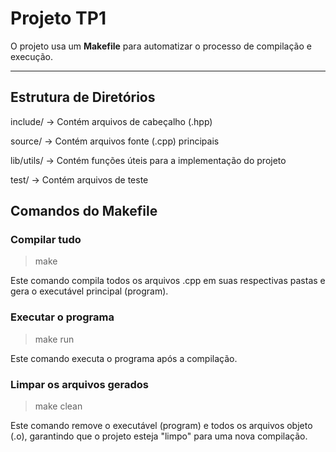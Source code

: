 # Projeto TP1

O projeto usa um **Makefile** para automatizar o processo de compilação e execução.

---

## Estrutura de Diretórios

include/    -> Contém arquivos de cabeçalho (.hpp)

source/     -> Contém arquivos fonte (.cpp) principais

lib/utils/  -> Contém funções úteis para a implementação do projeto

test/       -> Contém arquivos de teste

## Comandos do Makefile

### Compilar tudo

> make

Este comando compila todos os arquivos .cpp em suas respectivas pastas e gera o executável principal (program).

### Executar o programa

> make run

Este comando executa o programa após a compilação.

### Limpar os arquivos gerados

> make clean

Este comando remove o executável (program) e todos os arquivos objeto (.o), garantindo que o projeto esteja "limpo" para uma nova compilação.